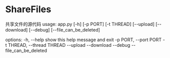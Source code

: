 # ShareFiles
共享文件的源代码
usage: app.py [-h] [-p PORT] [-t THREAD] [--upload] [--download] [--debug] [--file_can_be_deleted]

options:
  -h, --help            show this help message and exit
  -p PORT, --port PORT
  -t THREAD, --thread THREAD
  --upload
  --download
  --debug
  --file_can_be_deleted
